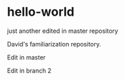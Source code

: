 # hello-world
just another edited in master repository

David's familiarization repository.

Edit in master


Edit in branch 2

